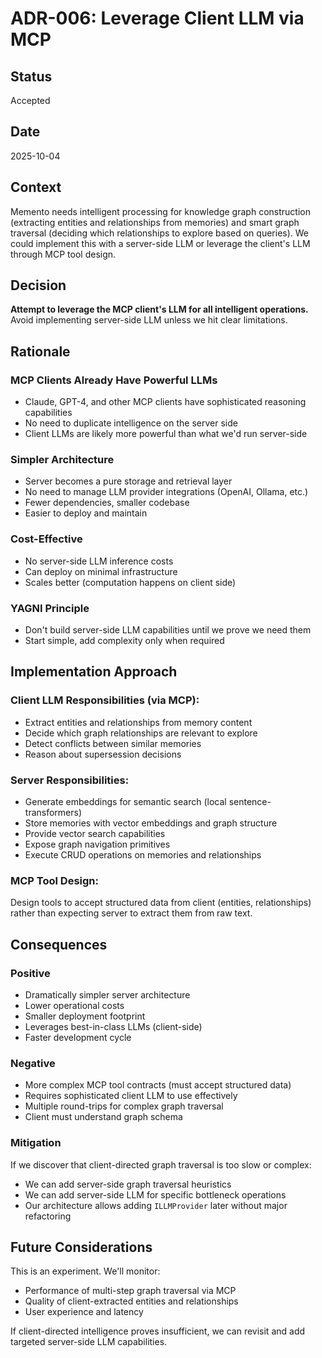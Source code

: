 # ADR-006: Leverage Client LLM via MCP

## Status
Accepted

## Date
2025-10-04

## Context
Memento needs intelligent processing for knowledge graph construction (extracting entities and relationships from memories) and smart graph traversal (deciding which relationships to explore based on queries). We could implement this with a server-side LLM or leverage the client's LLM through MCP tool design.

## Decision
**Attempt to leverage the MCP client's LLM for all intelligent operations.**
Avoid implementing server-side LLM unless we hit clear limitations.

## Rationale

### MCP Clients Already Have Powerful LLMs
- Claude, GPT-4, and other MCP clients have sophisticated reasoning capabilities
- No need to duplicate intelligence on the server side
- Client LLMs are likely more powerful than what we'd run server-side

### Simpler Architecture
- Server becomes a pure storage and retrieval layer
- No need to manage LLM provider integrations (OpenAI, Ollama, etc.)
- Fewer dependencies, smaller codebase
- Easier to deploy and maintain

### Cost-Effective
- No server-side LLM inference costs
- Can deploy on minimal infrastructure
- Scales better (computation happens on client side)

### YAGNI Principle
- Don't build server-side LLM capabilities until we prove we need them
- Start simple, add complexity only when required

## Implementation Approach

### Client LLM Responsibilities (via MCP):
- Extract entities and relationships from memory content
- Decide which graph relationships are relevant to explore
- Detect conflicts between similar memories
- Reason about supersession decisions

### Server Responsibilities:
- Generate embeddings for semantic search (local sentence-transformers)
- Store memories with vector embeddings and graph structure
- Provide vector search capabilities
- Expose graph navigation primitives
- Execute CRUD operations on memories and relationships

### MCP Tool Design:
Design tools to accept structured data from client (entities, relationships) rather than expecting server to extract them from raw text.

## Consequences

### Positive
- Dramatically simpler server architecture
- Lower operational costs
- Smaller deployment footprint
- Leverages best-in-class LLMs (client-side)
- Faster development cycle

### Negative
- More complex MCP tool contracts (must accept structured data)
- Requires sophisticated client LLM to use effectively
- Multiple round-trips for complex graph traversal
- Client must understand graph schema

### Mitigation
If we discover that client-directed graph traversal is too slow or complex:
- We can add server-side graph traversal heuristics
- We can add server-side LLM for specific bottleneck operations
- Our architecture allows adding `ILLMProvider` later without major refactoring

## Future Considerations
This is an experiment. We'll monitor:
- Performance of multi-step graph traversal via MCP
- Quality of client-extracted entities and relationships
- User experience and latency

If client-directed intelligence proves insufficient, we can revisit and add targeted server-side LLM capabilities.
